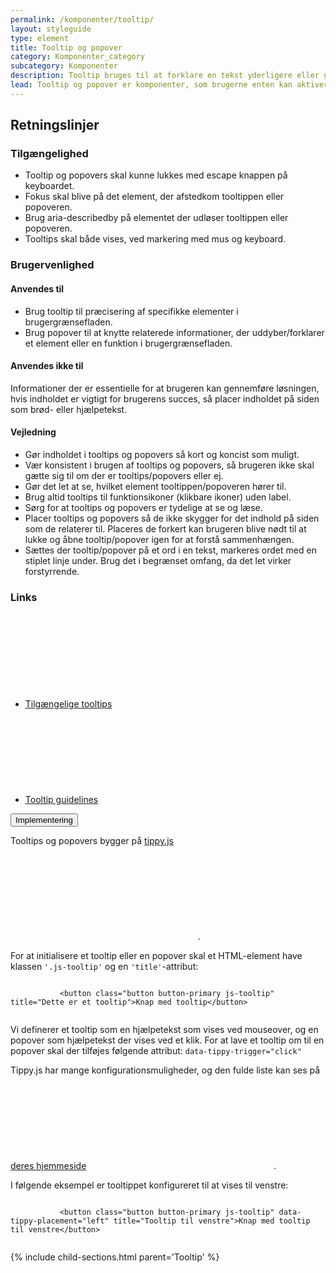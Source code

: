 ```yaml
---
permalink: /komponenter/tooltip/
layout: styleguide
type: element
title: Tooltip og popover
category: Komponenter_category
subcategory: Komponenter
description: Tooltip bruges til at forklare en tekst yderligere eller give mere information, som ikke umiddelbart er nødvendig.
lead: Tooltip og popover er komponenter, som brugerne enten kan aktiverer eller fører musen hen over for at få en kort forklaring på indhold, ord eller begreber.  
---
```

<section>
    <h2 class="h3">Retningslinjer</h2>
    <h3 class="h4">Tilgængelighed</h3>
    <ul>
        <li>Tooltip og popovers skal kunne lukkes med escape knappen på keyboardet.</li>
        <li>Fokus skal blive på det element, der afstedkom tooltippen eller popoveren.</li>
        <li>Brug aria-describedby på elementet der udløser tooltippen eller popoveren.</li>
        <li>Tooltips skal både vises, ved markering med mus og keyboard.</li>
    </ul>
    <h3 class="h4">Brugervenlighed</h3>
    <h4 class="h5">Anvendes til</h4>
    <ul>
        <li>Brug tooltip til præcisering af specifikke elementer i brugergrænsefladen.</li>
        <li>Brug popover til at knytte relaterede informationer, der uddyber/forklarer et element eller en funktion i brugergrænsefladen.</li>
    </ul>
    <h4 class="h5">Anvendes ikke til</h4>
    <p>Informationer der er essentielle for at brugeren kan gennemføre løsningen, hvis indholdet er vigtigt for brugerens succes, så placer indholdet på siden som brød- eller hjælpetekst.</p>
    <h4 class="h5">Vejledning</h4>
    <ul>
        <li>Gør indholdet i tooltips og popovers så kort og koncist som muligt.</li>
        <li>Vær konsistent i brugen af tooltips og popovers, så brugeren ikke skal gætte sig til om der er tooltips/popovers eller ej.</li>
        <li>Gør det let at se, hvilket element tooltippen/popoveren hører til.</li>
        <li>Brug altid tooltips til funktionsikoner (klikbare ikoner) uden label.</li>
        <li>Sørg for at tooltips og popovers er tydelige at se og læse.</li>
        <li>Placer tooltips og popovers så de ikke skygger for det indhold på siden som de relaterer til. Placeres de forkert kan brugeren blive nødt til at lukke og åbne tooltip/popover igen for at forstå sammenhængen.</li>
        <li>Sættes der tooltip/popover på et ord i en tekst, markeres ordet med en stiplet linje under. Brug det i begrænset omfang, da det let virker forstyrrende.</li>
    </ul>
    <h3 class="h5">Links</h3>
    <ul class="nobullet-list">
        <li><a href="https://w3c.github.io/aria-practices/#tooltip" class="icon-link">Tilgængelige tooltips<svg class="icon-svg" focusable="false" aria-hidden="true" tabindex="-1"><use xlink:href="#open-in-new"></use></svg></a></li>
        <li><a href="https://www.nngroup.com/articles/tooltip-guidelines/" class="icon-link">Tooltip guidelines<svg class="icon-svg" focusable="false" aria-hidden="true" tabindex="-1"><use xlink:href="#open-in-new"></use></svg></a></li>
    </ul>
</section>

<div class="accordion accordion-bordered mt-7">
  <button class="button-unstyled accordion-button" aria-expanded="false" aria-controls="tooltip-code-doc">
    Implementering
  </button>
  <div id="tooltip-code-doc" class="accordion-content">
       <p>Tooltips og popovers bygger på <a href="https://atomiks.github.io/tippyjs/" class="icon-link">tippy.js<svg class="icon-svg" focusable="false" aria-hidden="true" tabindex="-1"><use xlink:href="#open-in-new"></use></svg></a>.</p>
       <p>For at initialisere et tooltip eller en popover skal et HTML-element have klassen <code>'.js-tooltip'</code> og en <code>'title'</code>-attribut:</p>
       <div class="code-highlight">
         <code>
           &lt;button class="button button-primary js-tooltip" title="Dette er et tooltip"&gt;Knap med tooltip&lt;/button&gt;	
         </code> 
       </div>
       <p>Vi definerer et tooltip som en hjælpetekst som vises ved mouseover, og en popover som hjælpetekst der vises ved et klik. For at lave et tooltip om til en popover skal der tilføjes følgende attribut: <code>data-tippy-trigger="click"</code></p>
       <p>Tippy.js har mange konfigurationsmuligheder, og den fulde liste kan ses på <a href="https://atomiks.github.io/tippyjs/" class="icon-link">deres hjemmeside<svg class="icon-svg" focusable="false" aria-hidden="true" tabindex="-1"><use xlink:href="#open-in-new"></use></svg></a>.</p>
       <p>I følgende eksempel er tooltippet konfigureret til at vises til venstre: </p>
       <div class="code-highlight">
         <code>
           &lt;button class="button button-primary js-tooltip" data-tippy-placement="left" title="Tooltip til venstre"&gt;Knap med tooltip til venstre&lt;/button&gt;
         </code>
       </div>
  </div>
</div>

{% include child-sections.html parent='Tooltip' %}

